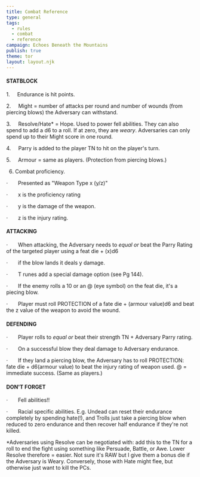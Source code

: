 ```yaml
---
title: Combat Reference
type: general
tags:
  - rules
  - combat
  - reference
campaign: Echoes Beneath the Mountains
publish: true
theme: tor
layout: layout.njk
---
```


#### STATBLOCK

1.     Endurance is hit points.

2.     Might = number of attacks per round and number of wounds (from piercing blows) the Adversary can withstand.

3.     Resolve/Hate* = Hope. Used to power fell abilities. They can also spend to add a d6 to a roll. If at zero, they are _weary_. Adversaries can only spend up to their Might score in one round.

4.     Parry is added to the player TN to hit on the player's turn.

5.     Armour = same as players. (Protection from piercing blows.)

6. Combat proficiency.

·       Presented as "Weapon Type x (y/z)"

·       x is the proficiency rating

·       y is the damage of the weapon.

·       z is the injury rating.

#### ATTACKING

·       When attacking, the Adversary needs to _equal or_ beat the Parry Rating of the targeted player using a feat die + (x)d6

·       if the blow lands it deals y damage.

·       T runes add a special damage option (see Pg 144).

·       If the enemy rolls a 10 or an @ (eye symbol) on the feat die, it's a piecing blow.

·       Player must roll PROTECTION of a fate die + (armour value)d6 and beat the z value of the weapon to avoid the wound.

#### DEFENDING

·       Player rolls to _equal or_ beat their strength TN + Adversary Parry rating.

·       On a successful blow they deal damage to Adversary endurance.

·       If they land a piercing blow, the Adversary has to roll PROTECTION: fate die + d6(armour value) to beat the injury rating of weapon used. @ = immediate success. (Same as players.)

#### DON'T FORGET

·       Fell abilities!!

·       Racial specific abilities. E.g. Undead can reset their endurance completely by spending hate(!), and Trolls just take a piercing blow when reduced to zero endurance and then recover half endurance if they're not killed.

*Adversaries using Resolve can be negotiated with: add this to the TN for a roll to end the fight using something like Persuade, Battle, or Awe. Lower Resolve therefore = easier. Not sure it's RAW but I give them a bonus die if the Adversary is Weary. Conversely, those with Hate might flee, but otherwise just want to kill the PCs.